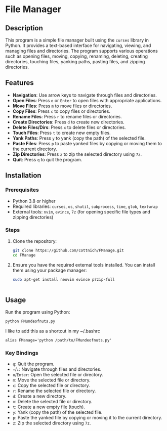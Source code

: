 # File Manager

## Description
This program is a simple file manager built using the `curses` library in Python. It provides a text-based interface for navigating, viewing, and managing files and directories. The program supports various operations such as opening files, moving, copying, renaming, deleting, creating directories, touching files, yanking paths, pasting files, and zipping directories.

## Features
- **Navigation**: Use arrow keys to navigate through files and directories.
- **Open Files**: Press `o` or `Enter` to open files with appropriate applications.
- **Move Files**: Press `m` to move files or directories.
- **Copy Files**: Press `c` to copy files or directories.
- **Rename Files**: Press `r` to rename files or directories.
- **Create Directories**: Press `d` to create new directories.
- **Delete Files/Dirs**: Press `x` to delete files or directories.
- **Touch Files**: Press `t` to create new empty files.
- **Yank Paths**: Press `y` to yank (copy the path) of the selected file.
- **Paste Files**: Press `p` to paste yanked files by copying or moving them to the current directory.
- **Zip Directories**: Press `z` to zip the selected directory using `7z`.
- **Quit**: Press `q` to quit the program.

## Installation

### Prerequisites
- Python 3.8 or higher
- Required libraries: `curses`, `os`, `shutil`, `subprocess`, `time`, `glob`, `textwrap`
- External tools: `nvim`, `evince`, `7z` (for opening specific file types and zipping directories)

### Steps
1. Clone the repository:
   ```bash
   git clone https://github.com/cottnich/FManage.git
   cd FManage

2. Ensure you have the required external tools installed. You can install them using your package manager: 
   ```bash
   sudo apt-get install neovim evince p7zip-full
  
## Usage
Run the program using Python:
   ```bash
   python FMundeofnuts.py
   ```
I like to add this as a shortcut in my ~/.bashrc
   ```~/.bashrc
   alias FManage='python /path/to/FMundeofnuts.py'
   ```
### Key Bindings
- `q`: Quit the program.
- `↑`/`↓`: Navigate through files and directories.
- `o`/`Enter`: Open the selected file or directory.
- `m`: Move the selected file or directory.
- `c`: Copy the selected file or directory.
- `r`: Rename the selected file or directory.
- `d`: Create a new directory.
- `x`: Delete the selected file or directory.
- `t`: Create a new empty file (touch).
- `y`: Yank (copy the path) of the selected file.
- `p`: Paste the yanked file by copying or moving it to the current directory.
- `z`: Zip the selected directory using `7z`.
